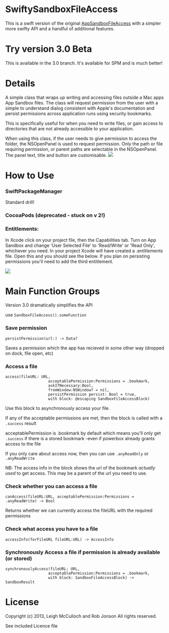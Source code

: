 SwiftySandboxFileAccess
====================

This is a swift version of the original [AppSandboxFileAccess](https://github.com/leighmcculloch/AppSandboxFileAccess) with a simpler more swifty API and a handful of additional features.

Try version 3.0 Beta
====================

This is available in the 3.0 branch. 
It's available for SPM and is much better!

Details
====================

A simple class that wraps up writing and accessing files outside a Mac apps App Sandbox files. The class will request permission from the user with a simple to understand dialog consistent with Apple's documentation and persist permissions across application runs using security bookmarks.

This is specifically useful for when you need to write files, or gain access to directories that are not already accessible to your application. 

When using this class, if the user needs to give permission to access the folder, the NSOpenPanel is used to request permission. Only the path or file requiring permission, or parent paths are selectable in the NSOpenPanel. The panel text, title and button are customisable.
![](Screenshots/screenshot-1.png)



How to Use
====================

### SwiftPackageManager

Standard drill!

### CocoaPods (deprecated - stuck on v 2!)

###  Entitlements:

In Xcode click on your project file, then the Capabilities tab. Turn on App Sandbox and change 'User Selected File' to 'Read/Write' or 'Read Only', whichever you need. In your project Xcode will have created a .entitlements file. Open this and you should see the below. If you plan on persisting permissions you'll need to add the third entitlement.

![](Screenshots/screenshot-2.png)


Main Function Groups
====================

Version 3.0 dramatically simplifies the API


use  `SandboxFileAccess().someFunction`


### Save permission

`persistPermission(url:) -> Data?`

Saves a permission which the app has recieved in some other way (dropped on dock, file open, etc)


### Access a file

```
access(fileURL: URL,
                   acceptablePermission:Permissions = .bookmark,
                   askIfNecessary:Bool,
                   fromWindow:NSWindow? = nil,
                   persistPermission persist: Bool = true,
                   with block: @escaping SandboxFileAccessBlock)
```

Use this block to asynchronously access your file.

If any of the acceptable permissions are met, then the block is called with a  `.success` result

acceptablePermission is .bookmark by default which means you'll only get `.success` if there is a stored bookmark -even if powerbox already grants access to the file

If you only care about access now, then you can use `.anyReadOnly` or `.anyReadWrite`

NB: The access info in the block shows the url of the bookmark _actually used_ to get access. This may be a parent of the url you need to use.


### Check whether you can access a file

`canAccess(fileURL:URL, acceptablePermission:Permissions = .anyReadWrite) -> Bool`

Returns whether we can currently access the fileURL with the required permissions

### Check what access you have to a file

`accessInfo(forFileURL fileURL:URL) -> AccessInfo`

### Synchronously Access a file if permission is already available (or stored)

```
synchronouslyAccess(fileURL: URL,
                   acceptablePermission:Permissions = .bookmark,
                   with block: SandboxFileAccessBlock) -> SandboxResult
```

License
====================

Copyright (c) 2013, Leigh McCulloch
and Rob Jonson
All rights reserved.

See included Licence file
